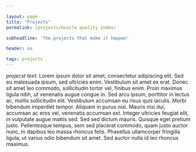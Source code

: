 ```yaml
---

layout: page
title: "Projects"
permalink: /projects/muscle quality index/

subheadline: 'The projects that make it happen'

header: no

tags: projects
---
```


*projecst text:* Lorem ipsum dolor sit amet, consectetur adipiscing elit. Sed eu malesuada ipsum, sed ultricies enim. Vestibulum 
sit amet ex erat. Donec sit amet leo commodo, sollicitudin tortor vel, finibus enim. Proin maximus ligula nibh, ut venenatis 
augue congue in. Sed arcu ipsum, porttitor in lectus ac, mollis sollicitudin elit. Vestibulum accumsan eu risus quis iaculis. 
Morbi bibendum imperdiet tempor. Aliquam in purus nisi. Mauris nisi dui, accumsan ac eros vel, venenatis accumsan est. Integer 
ultricies feugiat elit, in vulputate augue mattis sed. Sed sed dictum mauris. Quisque eget pretium justo. Pellentesque tempus, 
sem sed placerat commodo, quam justo auctor nunc, in dapibus leo massa rhoncus felis. Phasellus ullamcorper fringilla ligula, 
ut varius odio bibendum sit amet. Sed auctor nulla id leo rhoncus maximus.